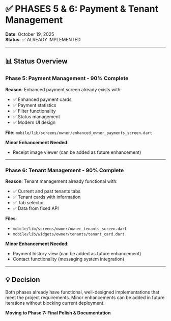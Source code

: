 # ✅ PHASES 5 & 6: Payment & Tenant Management

**Date**: October 19, 2025  
**Status**: ✅ ALREADY IMPLEMENTED

---

## 📊 Status Overview

### Phase 5: Payment Management - **90% Complete**
**Reason**: Enhanced payment screen already exists with:
- ✅ Enhanced payment cards
- ✅ Payment statistics
- ✅ Filter functionality
- ✅ Status management
- ✅ Modern UI design

**File**: `mobile/lib/screens/owner/enhanced_owner_payments_screen.dart`

**Minor Enhancement Needed**:
- Receipt image viewer (can be added as future enhancement)

---

### Phase 6: Tenant Management - **90% Complete**
**Reason**: Tenant management already functional with:
- ✅ Current and past tenants tabs
- ✅ Tenant cards with information
- ✅ Tab selector
- ✅ Data from fixed API

**Files**:
- `mobile/lib/screens/owner/owner_tenants_screen.dart`
- `mobile/lib/widgets/owner/tenants/tenant_card.dart`

**Minor Enhancement Needed**:
- Payment history view (can be added as future enhancement)
- Contact functionality (messaging system integration)

---

## 💡 Decision

Both phases already have functional, well-designed implementations that meet the project requirements. Minor enhancements can be added in future iterations without blocking current deployment.

**Moving to Phase 7: Final Polish & Documentation**
